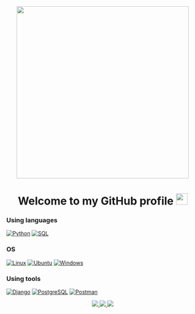 <div id="header" align="center">
  <img src="https://media.giphy.com/media/PI3QGKFN6XZUCMMqJm/giphy.gif" width="450"/>
</div>

<h1 align="center">
  Welcome to my GitHub profile
  <img src="https://media.giphy.com/media/hvRJCLFzcasrR4ia7z/giphy.gif" width="30px"/>
</h1>

<!-- [![Anurag's GitHub stats](https://github-readme-stats.vercel.app/api?username=Abramov0Alexandr&show_icons=true&theme=gruvbox_light)](https://github.com/Abramov0Alexandr?tab=repositories) -->

### Using languages
[![Python](https://img.shields.io/badge/-Python-3f3fff?style=for-the-badge&logo=python&logoColor=9ACD32&labelColor=black)](https://www.python.org/)
[![SQL](https://img.shields.io/badge/sql-3f3fff?style=for-the-badge&logo=mysql&labelColor=black&logoColor=white)](https://github.com/Abramov0Alexandr)

### OS
[![Linux](https://img.shields.io/badge/linux-3f3fff?style=for-the-badge&logo=Linux&labelColor=black)](https://github.com/Abramov0Alexandr)
[![Ubuntu](https://img.shields.io/badge/Ubuntu-3f3fff?style=for-the-badge&logo=Ubuntu&logoColor=white&labelColor=black)](https://ubuntu.com/)
[![Windows](https://img.shields.io/badge/Windows-3f3fff?style=for-the-badge&logo=Windows&labelColor=black)](https://github.com/Abramov0Alexandr)

### Using tools
[![Django](https://img.shields.io/badge/django-3f3fff?style=for-the-badge&logo=Django&labelColor=black)](https://www.djangoproject.com/)
[![PostgreSQL](https://img.shields.io/badge/Postgresql-3f3fff?style=for-the-badge&logo=Postgresql&logoColor=white&labelColor=black)](https://www.postgresql.org/)
[![Postman](https://img.shields.io/badge/Postman-3f3fff?style=for-the-badge&logo=Postman&logoColor=white&labelColor=black)](https://www.postman.com/)




<p align="center">
  <a href="https://github.com/Abramov0Alexandr">
    <img src="http://github-profile-summary-cards.vercel.app/api/cards/profile-details?username=Abramov0Alexandr&theme=transparent" />
  </a>
  <a href="https://github.com/Abramov0Alexandr">
    <img src="https://github-readme-streak-stats.herokuapp.com/?user=Abramov0Alexandr&hide_border=true&card_width=338&theme=transparent" />
  </a>
  <a href="https://github.com/Abramov0Alexandr">
    <img src="http://github-profile-summary-cards.vercel.app/api/cards/stats?username=Abramov0Alexandr&theme=transparent" />
  </a>

</p>

<!--
**Abramov0Alexandr/Abramov0Alexandr** is a ✨ _special_ ✨ repository because its `README.md` (this file) appears on your GitHub profile.

Here are some ideas to get you started:

- 🔭 I’m currently working on ...
- 🌱 I’m currently learning ...
- 👯 I’m looking to collaborate on ...
- 🤔 I’m looking for help with ...
- 💬 Ask me about ...
- 📫 How to reach me: ...
- 😄 Pronouns: ...
- ⚡ Fun fact: ...

https://media.giphy.com/media/PI3QGKFN6XZUCMMqJm/giphy.gif
-->
